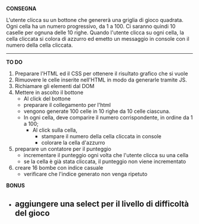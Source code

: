 **CONSEGNA**

L'utente clicca su un bottone che genererà una griglia di gioco quadrata.
Ogni cella ha un numero progressivo, da 1 a 100.
Ci saranno quindi 10 caselle per ognuna delle 10 righe.
Quando l'utente clicca su ogni cella, la cella cliccata si colora di azzurro ed emetto un messaggio in console con il numero della cella cliccata.

<hr>

**TO DO**

1. Preparare l'HTML ed il CSS per ottenere il risultato grafico che si vuole
2. Rimuovere le celle inserite nell'HTML in modo da generarle tramite JS.
3. Richiamare gli elementi dal DOM
4. Mettere in ascolto il bottone
   - Al click del bottone
   - preparare il collegamento per l'html
   - vengono generate 100 celle in 10 righe da 10 celle ciascuna.
   - In ogni cella, deve comparire il numero corrispondente, in ordine da 1 a 100;
     - Al click sulla cella,
       - stampare il numero della cella cliccata in console
       - colorare la cella d'azzurro
5. preparare un contatore per il punteggio
   - incrementare il punteggio ogni volta che l'utente clicca su una cella
   - se la cella è già stata cliccata, il punteggio non viene incrementato
6. creare 16 bombe con indice casuale
   - verificare che l'indice generato non venga ripetuto

**BONUS**

- ## aggiungere una select per il livello di difficoltà del gioco
